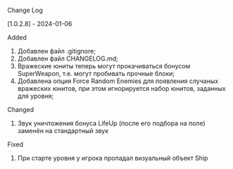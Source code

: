 ﻿Change Log

[1.0.2.8] - 2024-01-06

Added
1. Добавлен файл .gitignore;
2. Добавлен файл CHANGELOG.md;
3. Вражеские юниты теперь могут прокачиваться бонусом SuperWeapon, т.е. могут пробивать прочные блоки;
4. Добавлена опция Force Random Enemies для появления случаных вражеских юнитов, при этом игнорируется набор юнитов, заданных для уровня;

Changed
1. Звук уничтожения бонуса LifeUp (после его подбора на поле) заменён на стандартный звук

Fixed
1. При старте уровня у игрока пропадал визуальный объект Ship